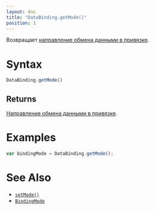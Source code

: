 ```yaml
---
layout: doc
title: "DataBinding.getMode()"
position: 1
---
```


Возвращает [направление обмена данными в привязке](../BindingMode/).

# Syntax

```js
DataBinding.getMode()
```

## Returns

[Направление обмена данными в привязке](../BindingMode/).

# Examples

```js
var bindingMode = DataBinding.getMode();
```

# See Also

* [`setMode()`](../DataBinding.setMode/)
* [`BindingMode`](../BindingMode/)
